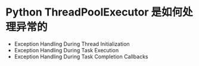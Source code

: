 
# Python ThreadPoolExecutor 是如何处理异常的
- Exception Handling During Thread Initialization
- Exception Handling During Task Execution
- Exception Handling During Task Completion Callbacks
